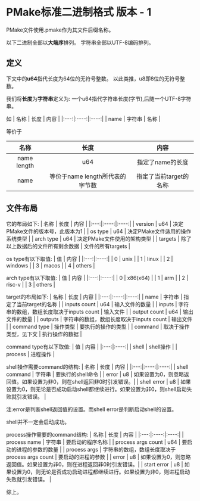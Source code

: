 # PMake标准二进制格式 版本 - 1
PMake文件使用.pmake作为其文件后缀名称。

以下二进制全部以**大端序**排列。
字符串全部以UTF-8编码排列。

## 定义
下文中的**u64**指代长度为64位的无符号整数。
以此类推，u8即8位的无符号整数。


我们将**长度**为**字符串**定义为:
一个u64指代字符串长度(字节),后随一个UTF-8字符串。

如
| 名称 | 长度 | 内容 |
|:---:|:----:|:----:|
| name | 字符串 | 名称 |

等价于

| 名称 | 长度 | 内容 |
|:---:|:----:|:----:|
| name length | u64 | 指定了name的长度 |
| name | 等价于name length所代表的字节数 | 指定了当前target的名称 |

## 文件布局

它的布局如下:
| 名称 | 长度 | 内容 |
|:---:|:----:|:----:|
| version | u64 | 决定PMake文件的版本号，此版本为1 |
| os type | u64 | 决定PMake文件适用的操作系统类型 |
| arch type | u64 | 决定PMake文件使用的架构类型 |
| targets | 除了以上数据后的文件所有剩余数据 | 文件的所有targets |

os type有以下取值:
| 值  | 内容 |
|:---:|:----:|
| 0 | unix |
| 1 | linux |
| 2 | windows |
| 3 | macos |
| 4 | others |

arch type有以下取值:
| 值  | 内容 |
|:---:|:----:|
| 0 | x86(x64) |
| 1 | arm |
| 2 | risc-v |
| 3 | others |

target的布局如下:
| 名称 | 长度 | 内容 |
|:---:|:----:|:----:|
| name | 字符串 | 指定了当前target的名称 |
| inputs count | u64 | 输入文件的数量 |
| inputs | 字符串的数组，数组长度取决于inputs count | 输入文件 |
| output count | u64 | 输出文件的数量 |
| outputs | 字符串的数组，数组长度取决于inputs count | 输出文件 |
| command type | 操作类型 | 要执行的操作的类型 |
| command | 取决于操作类型，见下文 | 执行操作的数据 |

command type有以下取值:
| 值  | 内容 |
|:---:|:----:|
| shell | shell操作 |
| process | 进程操作 |

shell操作需要command的结构:
| 名称 | 长度 | 内容 |
|:---:|:----:|:----:|
| shell command | 字符串 | 要执行的shell命令 |
| error | u8 | 如果设置为0，则忽略返回值。如果设置为非0，则在shell返回非0时引发错误。|
| shell error | u8 | 如果设置为0，则无论是否成功启动shell都继续进行。如果设置为非0，则shell启动失败就引发错误。 |

注:error是判断shell返回值的设置。而shell error是判断启动shell的设置。

shell并不一定会启动成功。


process操作需要的command结构:
| 名称 | 长度 | 内容 |
|:---:|:----:|:----:|
| process name | 字符串 | 要启动的程序名称 |
| process args count | u64 | 要启动的进程的参数的数量 |
| process args | 字符串的数组，数组长度取决于process args count | 要启动的进程的参数 |
| error | u8 | 如果设置为0，则忽略返回值。如果设置为非0，则在进程返回非0时引发错误。|
| start error | u8 | 如果设置为0，则无论是否成功启动进程都继续进行。如果设置为非0，则进程启动失败就引发错误。 |

综上。